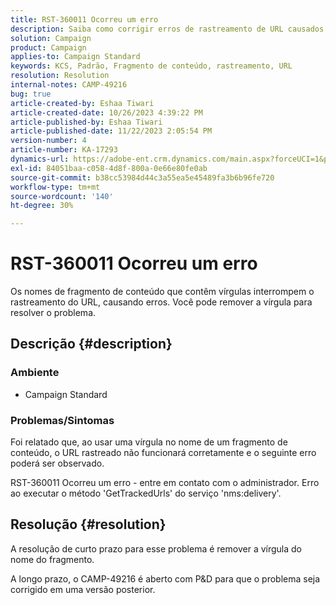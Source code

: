 ```yaml
---
title: RST-360011 Ocorreu um erro
description: Saiba como corrigir erros de rastreamento de URL causados por vírgulas nos nomes de fragmentos de conteúdo.
solution: Campaign
product: Campaign
applies-to: Campaign Standard
keywords: KCS, Padrão, Fragmento de conteúdo, rastreamento, URL
resolution: Resolution
internal-notes: CAMP-49216
bug: true
article-created-by: Eshaa Tiwari
article-created-date: 10/26/2023 4:39:22 PM
article-published-by: Eshaa Tiwari
article-published-date: 11/22/2023 2:05:54 PM
version-number: 4
article-number: KA-17293
dynamics-url: https://adobe-ent.crm.dynamics.com/main.aspx?forceUCI=1&pagetype=entityrecord&etn=knowledgearticle&id=7ff3d131-1e74-ee11-9ae7-6045bd0063aa
exl-id: 84051baa-c058-4d8f-800a-0e66e80fe0ab
source-git-commit: b38cc53984d44c3a55ea5e45489fa3b6b96fe720
workflow-type: tm+mt
source-wordcount: '140'
ht-degree: 30%

---
```


# RST-360011 Ocorreu um erro


Os nomes de fragmento de conteúdo que contêm vírgulas interrompem o rastreamento do URL, causando erros. Você pode remover a vírgula para resolver o problema.

## Descrição {#description}


### <b>Ambiente</b>

- Campaign Standard




### <b>Problemas/Sintomas</b>

Foi relatado que, ao usar uma vírgula no nome de um fragmento de conteúdo, o URL rastreado não funcionará corretamente e o seguinte erro poderá ser observado.

RST-360011 Ocorreu um erro - entre em contato com o administrador.
Erro ao executar o método &#39;GetTrackedUrls&#39; do serviço &#39;nms:delivery&#39;.






## Resolução {#resolution}


A resolução de curto prazo para esse problema é remover a vírgula do nome do fragmento.

A longo prazo, o CAMP-49216 é aberto com P&amp;D para que o problema seja corrigido em uma versão posterior.
